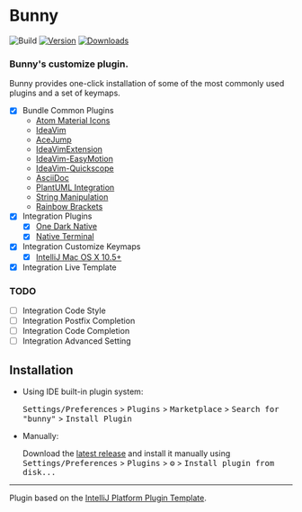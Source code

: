 # Bunny

![Build](https://github.com/implicated/bunny/workflows/Build/badge.svg)
[![Version](https://img.shields.io/jetbrains/plugin/v/PLUGIN_ID.svg)](https://plugins.jetbrains.com/plugin/PLUGIN_ID)
[![Downloads](https://img.shields.io/jetbrains/plugin/d/PLUGIN_ID.svg)](https://plugins.jetbrains.com/plugin/PLUGIN_ID)


<!-- Plugin description -->
### Bunny's customize plugin.

Bunny provides one-click installation of some of the most commonly used plugins and a set of keymaps.

- [x] Bundle Common Plugins
  - [Atom Material Icons](https://plugins.jetbrains.com/plugin/10044-atom-material-icons)
  - [IdeaVim](https://plugins.jetbrains.com/plugin/164-ideavim)
  - [AceJump](https://plugins.jetbrains.com/plugin/7086-acejump)
  - [IdeaVimExtension](https://plugins.jetbrains.com/plugin/9615-ideavimextension)
  - [IdeaVim-EasyMotion](https://plugins.jetbrains.com/plugin/13360-ideavim-easymotion)
  - [IdeaVim-Quickscope](https://plugins.jetbrains.com/plugin/19417-ideavim-quickscope)
  - [AsciiDoc](https://plugins.jetbrains.com/plugin/7391-asciidoc)
  - [PlantUML Integration](https://plugins.jetbrains.com/plugin/7017-plantuml-integration)
  - [String Manipulation](https://plugins.jetbrains.com/plugin/2162-string-manipulation)
  - [Rainbow Brackets](https://plugins.jetbrains.com/plugin/10080-rainbow-brackets)
- [x] Integration Plugins
    - [x] [One Dark Native](https://plugins.jetbrains.com/plugin/12131-one-dark-native])
    - [x] [Native Terminal](https://plugins.jetbrains.com/plugin/9966-native-terminal)
- [x] Integration Customize Keymaps
    - [x] [IntelliJ Mac OS X 10.5+](https://github.com/JetBrains/intellij-community/blob/master/platform/platform-resources/src/keymaps/Mac%20OS%20X%2010.5%2B.xml)
- [x] Integration Live Template

### TODO
- [ ] Integration Code Style
- [ ] Integration Postfix Completion
- [ ] Integration Code Completion
- [ ] Integration Advanced Setting

<!-- Plugin description end -->

## Installation

- Using IDE built-in plugin system:

  <kbd>Settings/Preferences</kbd> > <kbd>Plugins</kbd> > <kbd>Marketplace</kbd> > <kbd>Search for "bunny"</kbd> >
  <kbd>Install Plugin</kbd>

- Manually:

  Download the [latest release](https://github.com/implicated/bunny/releases/latest) and install it manually using
  <kbd>Settings/Preferences</kbd> > <kbd>Plugins</kbd> > <kbd>⚙️</kbd> > <kbd>Install plugin from disk...</kbd>

---
Plugin based on the [IntelliJ Platform Plugin Template][template].

[template]: https://github.com/JetBrains/intellij-platform-plugin-template

[docs:plugin-description]: https://plugins.jetbrains.com/docs/intellij/plugin-user-experience.html#plugin-description-and-presentation